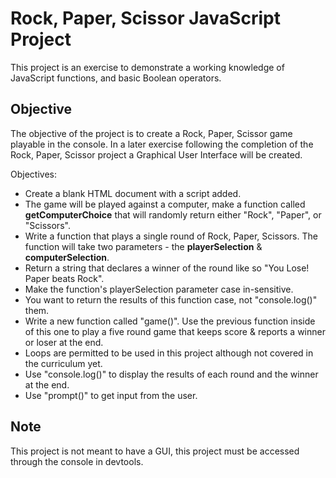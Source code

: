 # Rock, Paper, Scissor JavaScript Project 
This project is an exercise to demonstrate a working knowledge of JavaScript functions, and basic Boolean operators. 

## Objective
The objective of the project is to create a Rock, Paper, Scissor game playable in the console. In a later exercise following the completion of the Rock, Paper, Scissor project a Graphical User Interface will be created. 

Objectives: 
- Create a blank HTML document with a script added. 
- The game will be played against a computer, make a function called <strong>getComputerChoice</strong> that will randomly return either "Rock", "Paper", or "Scissors". 
- Write a function that plays a single round of Rock, Paper, Scissors. The function will take two parameters - the <strong>playerSelection</strong> & <strong>computerSelection</strong>. 
- Return a string that declares a winner of the round like so "You Lose! Paper beats Rock".
- Make the function's playerSelection parameter case in-sensitive. 
- You want to return the results of this function case, not "console.log()" them.
- Write a new function called "game()". Use the previous function inside of this one to play a five round game that keeps score & reports a winner or loser at the end. 
- Loops are permitted to be used in this project although not covered in the curriculum yet. 
- Use "console.log()" to display the results of each round and the winner at the end. 
- Use "prompt()" to get input from the user. 

## Note 
This project is not meant to have a GUI, this project must be accessed through the console in devtools. 
